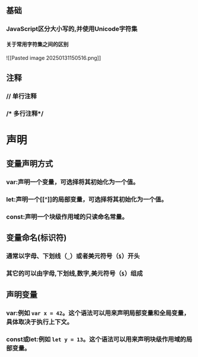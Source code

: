 ## 基础
### JavaScript区分大小写的,并使用Unicode字符集
####                                        关于常用字符集之间的区别

![[Pasted image 20250131150516.png]]

## 注释
### // 单行注释

### /* 多行注释*/

# 声明
## 变量声明方式
### var:声明一个变量，可选择将其初始化为一个值。

### let:声明一个[[^]]的局部变量，可选择将其初始化为一个值。

### const:声明一个块级作用域的只读命名常量。

## 变量命名(标识符)
### 通常以字母、下划线（`_`）或者美元符号（`$`）开头

### 其它的可以由字母,下划线,数字,美元符号（`$`）组成

## 声明变量
### var:例如 `var x = 42`。这个语法可以用来声明**局部**变量和**全局**变量，具体取决于执行上下文。

### const或let:例如 `let y = 13`。这个语法可以用来声明块级作用域的局部变量。

##